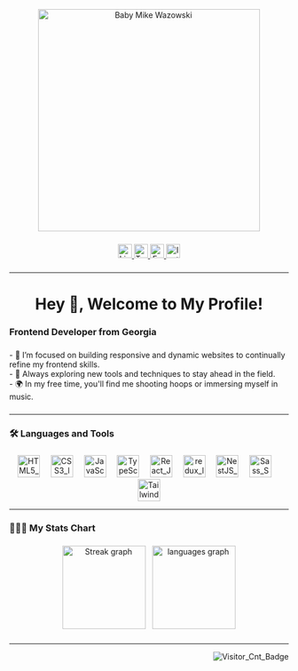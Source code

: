 <div align="center">
  <img height="400" src="https://wallpapersok.com/images/hd/baby-mike-wazowski-scaring-up-fun-tawzl0q1cygojxhn.jpg" alt="Baby Mike Wazowski" />
</div>

###

<div align="center">
  <a href="https://www.linkedin.com/in/dima-shamoev-1003a7305/" target="_blank">
    <img src="https://img.shields.io/static/v1?message=LinkedIn&logo=linkedin&label=&color=0077B5&logoColor=white&labelColor=&style=for-the-badge" height="25" alt="LinkedIn logo" />
  </a>
  <a href="https://x.com/DimaShamoev" target="_blank">
    <img src="https://img.shields.io/static/v1?message=Twitter&logo=twitter&label=&color=1DA1F2&logoColor=white&labelColor=&style=for-the-badge" height="25" alt="Twitter logo" />
  </a>
  <a href="https://www.facebook.com/Dima.Shamoev" target="_blank">
    <img src="https://img.shields.io/static/v1?message=Facebook&logo=facebook&label=&color=1877F2&logoColor=white&labelColor=&style=for-the-badge" height="25" alt="Facebook logo" />
  </a>
  <a href="https://www.instagram.com/__dima__2005_/" target="_blank">
    <img src="https://img.shields.io/static/v1?message=Instagram&logo=instagram&label=&color=E4405F&logoColor=white&labelColor=&style=for-the-badge" height="25" alt="Instagram logo" />
  </a>
</div>

###

<hr>

<h1 align="center">Hey 👋, Welcome to My Profile!</h1>

###

<h3 align="left">Frontend Developer from Georgia</h3>

###

<p align="left">
  - 🔭 I’m focused on building responsive and dynamic websites to continually refine my frontend skills.<br>
  - 🧠 Always exploring new tools and techniques to stay ahead in the field.<br>
  - 🌍 In my free time, you'll find me shooting hoops or immersing myself in music.
</p>

###

<hr>

<h3 align="left">🛠️ Languages and Tools</h3>

###

<div align="center">
  <img src="https://cdn.jsdelivr.net/gh/devicons/devicon/icons/html5/html5-original.svg" height="40" alt="HTML5_logo" />
  <span>&nbsp;&nbsp;&nbsp;</span>
  <img src="https://cdn.jsdelivr.net/gh/devicons/devicon/icons/css3/css3-original.svg" height="40" alt="CSS3_logo" />
  <span>&nbsp;&nbsp;&nbsp;</span>
  <img src="https://cdn.jsdelivr.net/gh/devicons/devicon/icons/javascript/javascript-original.svg" height="40" alt="JavaScript_logo" />
  <span>&nbsp;&nbsp;&nbsp;</span>
  <img src="https://cdn.jsdelivr.net/gh/devicons/devicon/icons/typescript/typescript-original.svg" height="40" alt="TypeScript_logo" />
  <span>&nbsp;&nbsp;&nbsp;</span>
  <img src="https://cdn.jsdelivr.net/gh/devicons/devicon/icons/react/react-original.svg" height="40" alt="React_JS_logo" />
  <span>&nbsp;&nbsp;&nbsp;</span>
  <img src="https://cdn.jsdelivr.net/gh/devicons/devicon/icons/redux/redux-original.svg" height="40" alt="redux_logo"  />
  <span>&nbsp;&nbsp;&nbsp;</span>
  <img src="https://cdn.jsdelivr.net/gh/devicons/devicon/icons/nestjs/nestjs-original.svg" height="40" alt="NestJS_logo" />
  <span>&nbsp;&nbsp;&nbsp;</span>
  <img src="https://cdn.jsdelivr.net/gh/devicons/devicon/icons/sass/sass-original.svg" height="40" alt="Sass_Scss_logo" />
  <span>&nbsp;&nbsp;&nbsp;</span>
  <img src="https://cdn.simpleicons.org/tailwindcss/06B6D4" height="40" alt="TailwindCSS_logo"/>

</div>

<hr>

<h3 align="left">👨🏻‍💻 My Stats Chart</h3>

###

<div align="center">
  <img src="https://streak-stats.demolab.com?user=DimaShamoev&locale=en&mode=daily&theme=dark&hide_border=false&border_radius=5&order=3" height="150" alt="Streak graph" />
  &nbsp;
  <img src="https://github-readme-stats.vercel.app/api/top-langs?username=DimaShamoev&locale=en&hide_title=false&layout=compact&card_width=320&langs_count=12&theme=dark&hide_border=false&order=2" height="150" alt="languages graph"  />
</div>

###

###

<hr>

<div align="right">
  <img src="https://visitor-badge.laobi.icu/badge?page_id=DimaShamoev.DimaShamoev" alt="Visitor_Cnt_Badge" />
</div>

###
